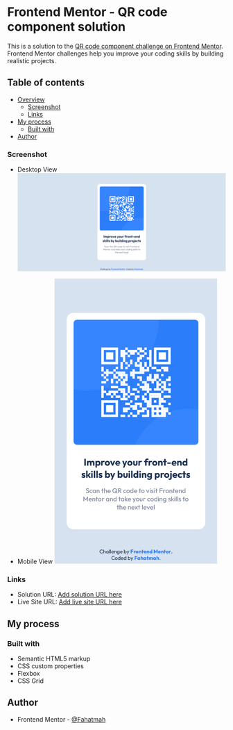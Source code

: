 # Frontend Mentor - QR code component solution

This is a solution to the [QR code component challenge on Frontend Mentor](https://www.frontendmentor.io/challenges/qr-code-component-iux_sIO_H). Frontend Mentor challenges help you improve your coding skills by building realistic projects.

## Table of contents

- [Overview](#overview)
  - [Screenshot](#screenshot)
  - [Links](#links)
- [My process](#my-process)
  - [Built with](#built-with)
- [Author](#author)

### Screenshot

- Desktop View
  ![](/design/output-screenshots/desktop-view.png)

- Mobile View
  ![](/design/output-screenshots/mobile-view.png)

### Links

- Solution URL: [Add solution URL here](https://github.com/Fahatmah/qr-code-component-main.git)
- Live Site URL: [Add live site URL here](https://qr-code-component-fem-challenge.netlify.app/)

## My process

### Built with

- Semantic HTML5 markup
- CSS custom properties
- Flexbox
- CSS Grid

## Author

- Frontend Mentor - [@Fahatmah](https://www.frontendmentor.io/profile/Fahatmah)
